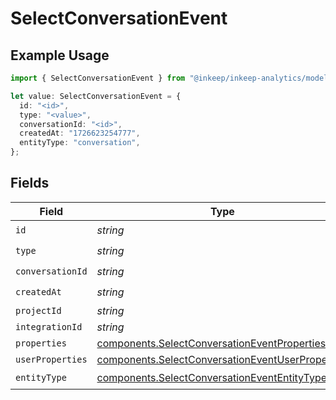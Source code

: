 # SelectConversationEvent

## Example Usage

```typescript
import { SelectConversationEvent } from "@inkeep/inkeep-analytics/models/components";

let value: SelectConversationEvent = {
  id: "<id>",
  type: "<value>",
  conversationId: "<id>",
  createdAt: "1726623254777",
  entityType: "conversation",
};
```

## Fields

| Field                                                                                                                | Type                                                                                                                 | Required                                                                                                             | Description                                                                                                          |
| -------------------------------------------------------------------------------------------------------------------- | -------------------------------------------------------------------------------------------------------------------- | -------------------------------------------------------------------------------------------------------------------- | -------------------------------------------------------------------------------------------------------------------- |
| `id`                                                                                                                 | *string*                                                                                                             | :heavy_check_mark:                                                                                                   | N/A                                                                                                                  |
| `type`                                                                                                               | *string*                                                                                                             | :heavy_check_mark:                                                                                                   | N/A                                                                                                                  |
| `conversationId`                                                                                                     | *string*                                                                                                             | :heavy_check_mark:                                                                                                   | N/A                                                                                                                  |
| `createdAt`                                                                                                          | *string*                                                                                                             | :heavy_check_mark:                                                                                                   | N/A                                                                                                                  |
| `projectId`                                                                                                          | *string*                                                                                                             | :heavy_minus_sign:                                                                                                   | N/A                                                                                                                  |
| `integrationId`                                                                                                      | *string*                                                                                                             | :heavy_minus_sign:                                                                                                   | N/A                                                                                                                  |
| `properties`                                                                                                         | [components.SelectConversationEventProperties](../../models/components/selectconversationeventproperties.md)         | :heavy_minus_sign:                                                                                                   | N/A                                                                                                                  |
| `userProperties`                                                                                                     | [components.SelectConversationEventUserProperties](../../models/components/selectconversationeventuserproperties.md) | :heavy_minus_sign:                                                                                                   | N/A                                                                                                                  |
| `entityType`                                                                                                         | [components.SelectConversationEventEntityType](../../models/components/selectconversationevententitytype.md)         | :heavy_check_mark:                                                                                                   | N/A                                                                                                                  |